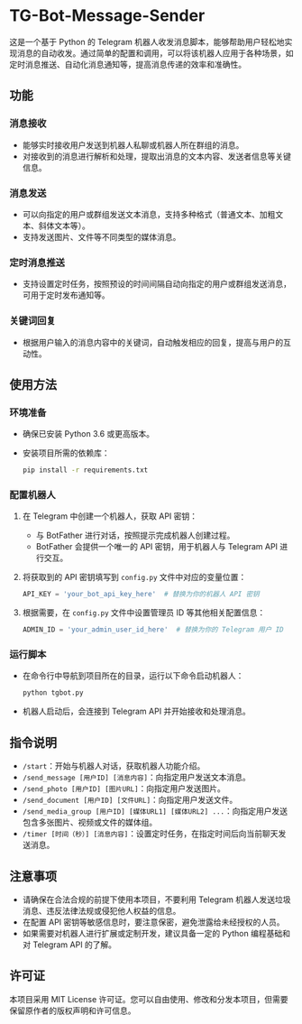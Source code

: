 # TG-Bot-Message-Sender

这是一个基于 Python 的 Telegram 机器人收发消息脚本，能够帮助用户轻松地实现消息的自动收发。通过简单的配置和调用，可以将该机器人应用于各种场景，如定时消息推送、自动化消息通知等，提高消息传递的效率和准确性。

## 功能

### 消息接收
- 能够实时接收用户发送到机器人私聊或机器人所在群组的消息。
- 对接收到的消息进行解析和处理，提取出消息的文本内容、发送者信息等关键信息。

### 消息发送
- 可以向指定的用户或群组发送文本消息，支持多种格式（普通文本、加粗文本、斜体文本等）。
- 支持发送图片、文件等不同类型的媒体消息。

### 定时消息推送
- 支持设置定时任务，按照预设的时间间隔自动向指定的用户或群组发送消息，可用于定时发布通知等。

### 关键词回复
- 根据用户输入的消息内容中的关键词，自动触发相应的回复，提高与用户的互动性。

## 使用方法

### 环境准备
- 确保已安装 Python 3.6 或更高版本。
- 安装项目所需的依赖库：

    ```bash
    pip install -r requirements.txt
    ```

### 配置机器人
1. 在 Telegram 中创建一个机器人，获取 API 密钥：
   - 与 BotFather 进行对话，按照提示完成机器人创建过程。
   - BotFather 会提供一个唯一的 API 密钥，用于机器人与 Telegram API 进行交互。
   
2. 将获取到的 API 密钥填写到 `config.py` 文件中对应的变量位置：

    ```python
    API_KEY = 'your_bot_api_key_here'  # 替换为你的机器人 API 密钥
    ```

3. 根据需要，在 `config.py` 文件中设置管理员 ID 等其他相关配置信息：

    ```python
    ADMIN_ID = 'your_admin_user_id_here'  # 替换为你的 Telegram 用户 ID
    ```

### 运行脚本
- 在命令行中导航到项目所在的目录，运行以下命令启动机器人：

    ```bash
    python tgbot.py
    ```

- 机器人启动后，会连接到 Telegram API 并开始接收和处理消息。

## 指令说明

- `/start`：开始与机器人对话，获取机器人功能介绍。
- `/send_message [用户ID] [消息内容]`：向指定用户发送文本消息。
- `/send_photo [用户ID] [图片URL]`：向指定用户发送图片。
- `/send_document [用户ID] [文件URL]`：向指定用户发送文件。
- `/send_media_group [用户ID] [媒体URL1] [媒体URL2] ...`：向指定用户发送包含多张图片、视频或文件的媒体组。
- `/timer [时间（秒）] [消息内容]`：设置定时任务，在指定时间后向当前聊天发送消息。

## 注意事项
- 请确保在合法合规的前提下使用本项目，不要利用 Telegram 机器人发送垃圾消息、违反法律法规或侵犯他人权益的信息。
- 在配置 API 密钥等敏感信息时，要注意保密，避免泄露给未经授权的人员。
- 如果需要对机器人进行扩展或定制开发，建议具备一定的 Python 编程基础和对 Telegram API 的了解。

## 许可证
本项目采用 MIT License 许可证。您可以自由使用、修改和分发本项目，但需要保留原作者的版权声明和许可信息。
